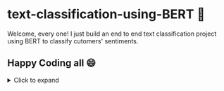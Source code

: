 # text-classification-using-BERT :rocket: 
Welcome, every one!
I just build an end to end text classification project using BERT to classify cutomers' sentiments.
## Happy Coding all :smile:
<details>
  <summary>Click to expand</summary>
  This content is hidden until you click the summary.
</details>
